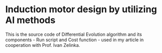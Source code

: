 # Induction motor design by utilizing AI methods

This is the source code of Differential Evolution algorithm and its components - Run script and Cost function - used in my article in cooperation with Prof. Ivan Zelinka.
